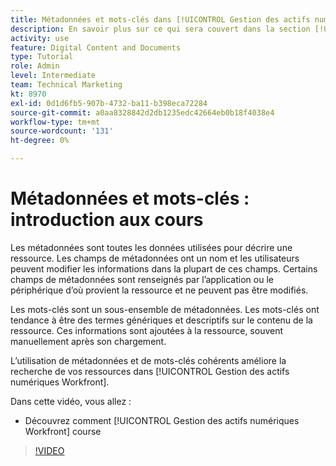 ```yaml
---
title: Métadonnées et mots-clés dans [!UICONTROL Gestion des actifs numériques Workfront]
description: En savoir plus sur ce qui sera couvert dans la section [!UICONTROL Gestion des actifs numériques Workfront] Administrateur, cours Métadonnées et mots-clés de la partie 2.
activity: use
feature: Digital Content and Documents
type: Tutorial
role: Admin
level: Intermediate
team: Technical Marketing
kt: 8970
exl-id: 0d1d6fb5-907b-4732-ba11-b398eca72284
source-git-commit: a0aa8328842d2db1235edc42664eb0b18f4038e4
workflow-type: tm+mt
source-wordcount: '131'
ht-degree: 0%

---
```


# Métadonnées et mots-clés : introduction aux cours

Les métadonnées sont toutes les données utilisées pour décrire une ressource. Les champs de métadonnées ont un nom et les utilisateurs peuvent modifier les informations dans la plupart de ces champs. Certains champs de métadonnées sont renseignés par l’application ou le périphérique d’où provient la ressource et ne peuvent pas être modifiés.

Les mots-clés sont un sous-ensemble de métadonnées. Les mots-clés ont tendance à être des termes génériques et descriptifs sur le contenu de la ressource. Ces informations sont ajoutées à la ressource, souvent manuellement après son chargement.

L’utilisation de métadonnées et de mots-clés cohérents améliore la recherche de vos ressources dans [!UICONTROL Gestion des actifs numériques Workfront].

Dans cette vidéo, vous allez :

* Découvrez comment [!UICONTROL Gestion des actifs numériques Workfront] course

>[!VIDEO](https://video.tv.adobe.com/v/335233/?quality=12)
